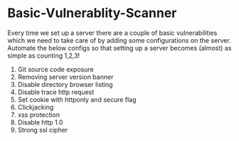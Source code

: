 # Basic-Vulnerablity-Scanner
Every time we set up a server there are a couple of basic vulnerabilities which we need to take care of by adding some configurations on the server. 
Automate the below configs so that setting up a server becomes (almost) as simple as counting 1,2,3!

1. Git source code exposure
2. Removing server version banner
3. Disable directory browser listing
4. Disable trace http request
5. Set cookie with httponly and secure flag
6. Clickjacking
7. xss protection 
8. Disable http 1.0
9. Strong ssl cipher

